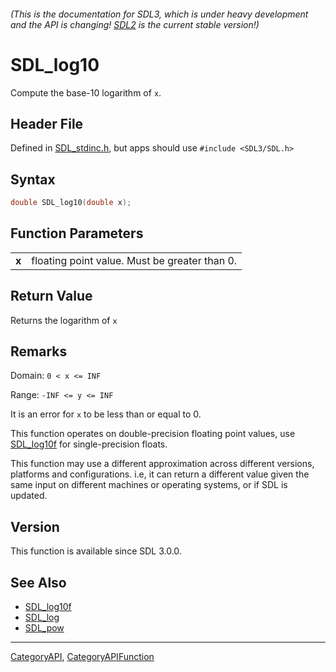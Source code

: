 ###### (This is the documentation for SDL3, which is under heavy development and the API is changing! [SDL2](https://wiki.libsdl.org/SDL2/) is the current stable version!)
# SDL_log10

Compute the base-10 logarithm of `x`.

## Header File

Defined in [SDL_stdinc.h](https://github.com/libsdl-org/SDL/blob/main/include/SDL3/SDL_stdinc.h), but apps should use `#include <SDL3/SDL.h>`

## Syntax

```c
double SDL_log10(double x);

```

## Function Parameters

|           |                                               |
| --------- | --------------------------------------------- |
| **x**     | floating point value. Must be greater than 0. |

## Return Value

Returns the logarithm of `x`

## Remarks

Domain: `0 < x <= INF`

Range: `-INF <= y <= INF`

It is an error for `x` to be less than or equal to 0.

This function operates on double-precision floating point values, use
[SDL_log10f](SDL_log10f) for single-precision floats.

This function may use a different approximation across different versions,
platforms and configurations. i.e, it can return a different value given
the same input on different machines or operating systems, or if SDL is
updated.

## Version

This function is available since SDL 3.0.0.

## See Also

* [SDL_log10f](SDL_log10f)
* [SDL_log](SDL_log)
* [SDL_pow](SDL_pow)

----
[CategoryAPI](CategoryAPI), [CategoryAPIFunction](CategoryAPIFunction)

